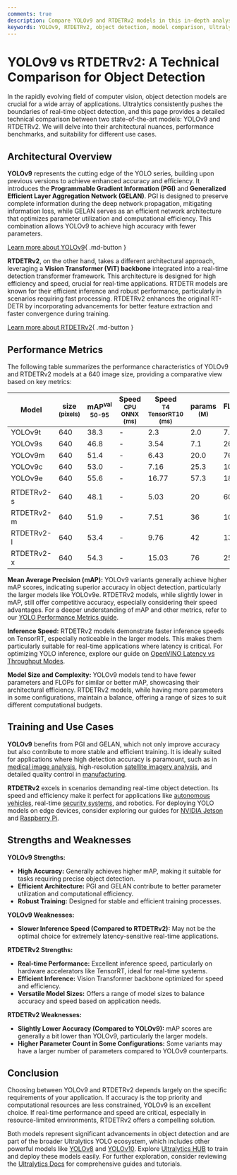 ```yaml
---
comments: true
description: Compare YOLOv9 and RTDETRv2 models in this in-depth analysis of architecture, performance, and real-world applications. Find the best fit for your needs.
keywords: YOLOv9, RTDETRv2, object detection, model comparison, Ultralytics, machine learning, computer vision, real-time detection, YOLO models
---
```


# YOLOv9 vs RTDETRv2: A Technical Comparison for Object Detection

<script async src="https://cdn.jsdelivr.net/npm/chart.js"></script>
<script defer src="../../javascript/benchmark.js"></script>

<canvas id="modelComparisonChart" width="1024" height="400" active-models='["YOLOv9", "RTDETRv2"]'></canvas>

In the rapidly evolving field of computer vision, object detection models are crucial for a wide array of applications. Ultralytics consistently pushes the boundaries of real-time object detection, and this page provides a detailed technical comparison between two state-of-the-art models: YOLOv9 and RTDETRv2. We will delve into their architectural nuances, performance benchmarks, and suitability for different use cases.

## Architectural Overview

**YOLOv9** represents the cutting edge of the YOLO series, building upon previous versions to achieve enhanced accuracy and efficiency. It introduces the **Programmable Gradient Information (PGI)** and **Generalized Efficient Layer Aggregation Network (GELAN)**. PGI is designed to preserve complete information during the deep network propagation, mitigating information loss, while GELAN serves as an efficient network architecture that optimizes parameter utilization and computational efficiency. This combination allows YOLOv9 to achieve high accuracy with fewer parameters.

[Learn more about YOLOv9](https://docs.ultralytics.com/models/yolov9/){ .md-button }

**RTDETRv2**, on the other hand, takes a different architectural approach, leveraging a **Vision Transformer (ViT) backbone** integrated into a real-time detection transformer framework. This architecture is designed for high efficiency and speed, crucial for real-time applications. RTDETR models are known for their efficient inference and robust performance, particularly in scenarios requiring fast processing. RTDETRv2 enhances the original RT-DETR by incorporating advancements for better feature extraction and faster convergence during training.

[Learn more about RTDETRv2](https://docs.ultralytics.com/models/rtdetr/){ .md-button }

## Performance Metrics

The following table summarizes the performance characteristics of YOLOv9 and RTDETRv2 models at a 640 image size, providing a comparative view based on key metrics:

| Model      | size<br><sup>(pixels) | mAP<sup>val<br>50-95 | Speed<br><sup>CPU ONNX<br>(ms) | Speed<br><sup>T4 TensorRT10<br>(ms) | params<br><sup>(M) | FLOPs<br><sup>(B) |
| ---------- | --------------------- | -------------------- | ------------------------------ | ----------------------------------- | ------------------ | ----------------- |
| YOLOv9t    | 640                   | 38.3                 | -                              | 2.3                                 | 2.0                | 7.7               |
| YOLOv9s    | 640                   | 46.8                 | -                              | 3.54                                | 7.1                | 26.4              |
| YOLOv9m    | 640                   | 51.4                 | -                              | 6.43                                | 20.0               | 76.3              |
| YOLOv9c    | 640                   | 53.0                 | -                              | 7.16                                | 25.3               | 102.1             |
| YOLOv9e    | 640                   | 55.6                 | -                              | 16.77                               | 57.3               | 189.0             |
|            |                       |                      |                                |                                     |                    |                   |
| RTDETRv2-s | 640                   | 48.1                 | -                              | 5.03                                | 20                 | 60                |
| RTDETRv2-m | 640                   | 51.9                 | -                              | 7.51                                | 36                 | 100               |
| RTDETRv2-l | 640                   | 53.4                 | -                              | 9.76                                | 42                 | 136               |
| RTDETRv2-x | 640                   | 54.3                 | -                              | 15.03                               | 76                 | 259               |

**Mean Average Precision (mAP):** YOLOv9 variants generally achieve higher mAP scores, indicating superior accuracy in object detection, particularly the larger models like YOLOv9e. RTDETRv2 models, while slightly lower in mAP, still offer competitive accuracy, especially considering their speed advantages. For a deeper understanding of mAP and other metrics, refer to our [YOLO Performance Metrics guide](https://docs.ultralytics.com/guides/yolo-performance-metrics/).

**Inference Speed:** RTDETRv2 models demonstrate faster inference speeds on TensorRT, especially noticeable in the larger models. This makes them particularly suitable for real-time applications where latency is critical. For optimizing YOLO inference, explore our guide on [OpenVINO Latency vs Throughput Modes](https://docs.ultralytics.com/guides/optimizing-openvino-latency-vs-throughput-modes/).

**Model Size and Complexity:** YOLOv9 models tend to have fewer parameters and FLOPs for similar or better mAP, showcasing their architectural efficiency. RTDETRv2 models, while having more parameters in some configurations, maintain a balance, offering a range of sizes to suit different computational budgets.

## Training and Use Cases

**YOLOv9** benefits from PGI and GELAN, which not only improve accuracy but also contribute to more stable and efficient training. It is ideally suited for applications where high detection accuracy is paramount, such as in [medical image analysis](https://www.ultralytics.com/glossary/medical-image-analysis), high-resolution [satellite imagery analysis](https://www.ultralytics.com/blog/using-computer-vision-to-analyse-satellite-imagery), and detailed quality control in [manufacturing](https://www.ultralytics.com/solutions/ai-in-manufacturing).

**RTDETRv2** excels in scenarios demanding real-time object detection. Its speed and efficiency make it perfect for applications like [autonomous vehicles](https://www.ultralytics.com/solutions/ai-in-self-driving), real-time [security systems](https://www.ultralytics.com/blog/security-alarm-system-projects-with-ultralytics-yolov8), and robotics. For deploying YOLO models on edge devices, consider exploring our guides for [NVIDIA Jetson](https://docs.ultralytics.com/guides/nvidia-jetson/) and [Raspberry Pi](https://docs.ultralytics.com/guides/raspberry-pi/).

## Strengths and Weaknesses

**YOLOv9 Strengths:**

- **High Accuracy:** Generally achieves higher mAP, making it suitable for tasks requiring precise object detection.
- **Efficient Architecture:** PGI and GELAN contribute to better parameter utilization and computational efficiency.
- **Robust Training:** Designed for stable and efficient training processes.

**YOLOv9 Weaknesses:**

- **Slower Inference Speed (Compared to RTDETRv2):** May not be the optimal choice for extremely latency-sensitive real-time applications.

**RTDETRv2 Strengths:**

- **Real-time Performance:** Excellent inference speed, particularly on hardware accelerators like TensorRT, ideal for real-time systems.
- **Efficient Inference:** Vision Transformer backbone optimized for speed and efficiency.
- **Versatile Model Sizes:** Offers a range of model sizes to balance accuracy and speed based on application needs.

**RTDETRv2 Weaknesses:**

- **Slightly Lower Accuracy (Compared to YOLOv9):** mAP scores are generally a bit lower than YOLOv9, particularly the larger models.
- **Higher Parameter Count in Some Configurations:** Some variants may have a larger number of parameters compared to YOLOv9 counterparts.

## Conclusion

Choosing between YOLOv9 and RTDETRv2 depends largely on the specific requirements of your application. If accuracy is the top priority and computational resources are less constrained, YOLOv9 is an excellent choice. If real-time performance and speed are critical, especially in resource-limited environments, RTDETRv2 offers a compelling solution.

Both models represent significant advancements in object detection and are part of the broader Ultralytics YOLO ecosystem, which includes other powerful models like [YOLOv8](https://docs.ultralytics.com/models/yolov8/) and [YOLOv10](https://docs.ultralytics.com/models/yolov10/). Explore [Ultralytics HUB](https://docs.ultralytics.com/hub/) to train and deploy these models easily. For further exploration, consider reviewing the [Ultralytics Docs](https://docs.ultralytics.com/guides/) for comprehensive guides and tutorials.

